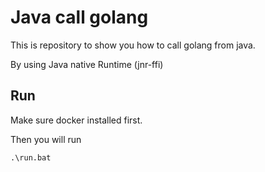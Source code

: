# Java call golang 

This is repository to show you how to call golang from java.

By using Java native Runtime (jnr-ffi)


## Run

Make sure docker installed first.

Then you will run 

```
.\run.bat
```